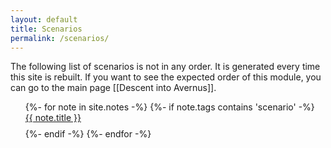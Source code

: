 ```yaml
---
layout: default
title: Scenarios
permalink: /scenarios/
---
```


The following list of scenarios is not in any order. It is generated every time this site
is rebuilt. If you want to see the expected order of this module, you can go to the main page [[Descent into Avernus]].

<ul>
{%- for note in site.notes -%}
    {%- if note.tags contains 'scenario' -%}
        <li style="padding-bottom: 0.6em; list-style: none;"><a href="{{ site.baseurl }}/{{note.url}}">{{ note.title }}</a></li>
    {%- endif -%}
{%- endfor -%}
</ul>
